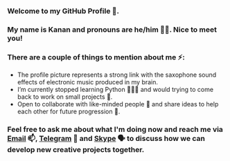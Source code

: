 ### Welcome to my GitHub Profile 🙂. 
### My name is Kanan and pronouns are he/him 👨🏻. Nice to meet you!
### There are a couple of things to mention about me ⚡:

- The profile picture represents a strong link with the saxophone sound effects of electronic music produced in my brain.
- I’m currently stopped learning Python 👨🏻‍💻 and would trying to come back to work on small projects 🔭.
- Open to collaborate with like-minded people 👯 and share ideas to help each other for future progression 🌱.

### Feel free to ask me about what I'm doing now and reach me via [Email](mailto:kanansnote@gmail.com) 📫, [Telegram](https://t.me/kanansnote) 💬 and [Skype](https://join.skype.com/invite/F3ix8zp5tSBy) 🗣️ to discuss how we can develop new creative projects together.
